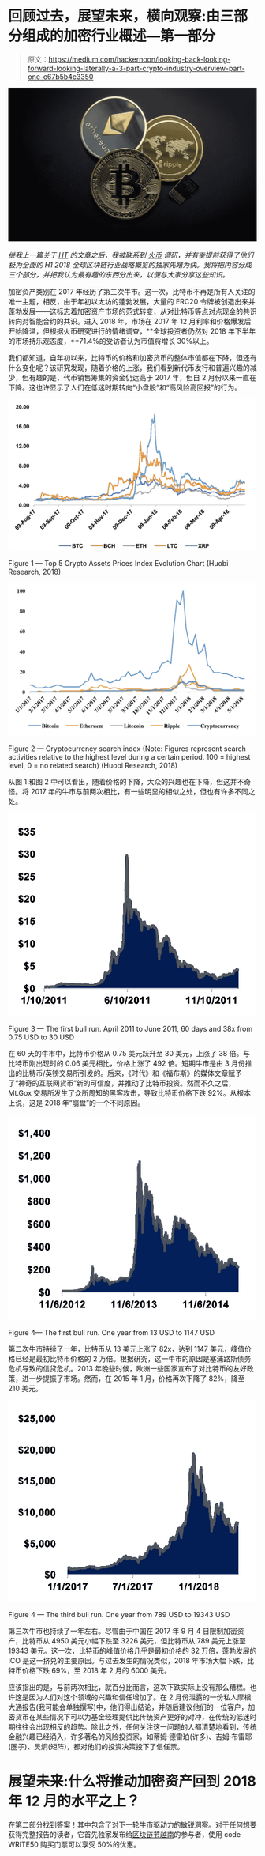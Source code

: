 # 回顾过去，展望未来，横向观察:由三部分组成的加密行业概述—第一部分

> 原文：<https://medium.com/hackernoon/looking-back-looking-forward-looking-laterally-a-3-part-crypto-industry-overview-part-one-c67b5b4c3350>

![](img/48d47dfd01d2ce64cbf8d7d186f640b0.png)

*继我上一篇关于* [*HT*](http://www.huobi.pro) *的文章之后，我被联系到* [*火币*](http://bit.ly/2HFHJXm) *调研，并有幸提前获得了他们极为全面的 H1 2018 全球区块链行业战略概览的独家先睹为快。我将把内容分成三个部分，并把我认为最有趣的东西分出来，以便与大家分享这些知识。*

加密资产类别在 2017 年经历了第三次牛市。这一次，比特币不再是所有人关注的唯一主题，相反，由于年初以太坊的蓬勃发展，大量的 ERC20 令牌被创造出来并蓬勃发展——这标志着加密资产市场的范式转变，从对比特币等点对点现金的共识转向对智能合约的共识。进入 2018 年，市场在 2017 年 12 月利率和价格爆发后开始降温，但根据火币研究进行的情绪调查，**全球投资者仍然对 2018 年下半年的市场持乐观态度，**71.4%的受访者认为市值将增长 30%以上。

我们都知道，自年初以来，比特币的价格和加密货币的整体市值都在下降，但还有什么变化呢？该研究发现，随着价格的上涨，我们看到新代币发行和普遍兴趣的减少，但有趣的是，代币销售筹集的资金仍远高于 2017 年，但自 2 月份以来一直在下降。这也许显示了人们在低迷时期转向“小盘股”和“高风险高回报”的行为。

![](img/040396545358907d62dacc635e2b250c.png)

Figure 1 — Top 5 Crypto Assets Prices Index Evolution Chart (Huobi Research, 2018)

![](img/835476e95326d02516b96cb5036c1bf2.png)

Figure 2 — Cryptocurrency search index (Note: Figures represent search activities relative to the highest level during a certain period. 100 = highest level, 0 = no related search) (Huobi Research, 2018)

从图 1 和图 2 中可以看出，随着价格的下降，大众的兴趣也在下降，但这并不奇怪。将 2017 年的牛市与前两次相比，有一些明显的相似之处，但也有许多不同之处。

![](img/08f4c3b39035ededdf9b25286e25d5bb.png)

Figure 3 — The first bull run. April 2011 to June 2011, 60 days and 38x from 0.75 USD to 30 USD

在 60 天的牛市中，比特币价格从 0.75 美元跃升至 30 美元，上涨了 38 倍。与比特币刚出现时的 0.06 美元相比，价格上涨了 492 倍。短期牛市是由 3 月份推出的比特币/英镑交易所引发的。后来，《时代》和《福布斯》的媒体文章赋予了“神奇的互联网货币”新的可信度，并推动了比特币投资。然而不久之后，Mt.Gox 交易所发生了众所周知的黑客攻击，导致比特币价格下跌 92%。从根本上说，这是 2018 年“崩盘”的一个不同原因。

![](img/fca3a9891194981bf7f6b61a44a35bed.png)

Figure 4— The first bull run. One year from 13 USD to 1147 USD

第二次牛市持续了一年，比特币从 13 美元上涨了 82x，达到 1147 美元，峰值价格已经是最初比特币价格的 2 万倍。根据研究，这一牛市的原因是塞浦路斯债务危机导致的信贷危机。2013 年晚些时候，欧洲一些国家宣布了对比特币的友好政策，进一步提振了市场。然而，在 2015 年 1 月，价格再次下降了 82%，降至 210 美元。

![](img/03bea0919ac344b12ce910451cc37c20.png)

Figure 4 — The third bull run. One year from 789 USD to 19343 USD

第三次牛市也持续了一年左右。尽管由于中国在 2017 年 9 月 4 日限制加密资产，比特币从 4950 美元小幅下跌至 3226 美元，但比特币从 789 美元上涨至 19343 美元。这一次，比特币的峰值价格几乎是最初价格的 32 万倍，蓬勃发展的 ICO 是这一挤兑的主要原因。与过去发生的情况类似，2018 年市场大幅下跌，比特币价格下跌 69%，至 2018 年 2 月的 6000 美元。

应该指出的是，与前两次相比，就百分比而言，这次下跌实际上没有那么糟糕。也许这是因为人们对这个领域的兴趣和信任增加了。在 2 月份泄露的一份私人摩根大通报告(我可能会单独撰写)中，他们得出结论，并随后建议他们的一位客户，加密货币在某些情况下可以为基金经理提供比传统资产更好的对冲，在传统的低迷时期往往会出现相反的趋势。除此之外，任何关注这一问题的人都清楚地看到，传统金融兴趣已经涌入，许多著名的风险投资家，如蒂姆·德雷珀(许多)、吉姆·布雷耶(圈子)、吴炯(矩阵)，都对他们的投资决策投下了信任票。

# **展望未来:什么将推动加密资产回到 2018 年 12 月的水平之上？**

在第二部分找到答案！其中包含了对下一轮牛市驱动力的敏锐洞察。对于任何想要获得完整报告的读者，它首先独家发布给[区块链节越南](http://www.blockchainfestival.com)的参与者，使用 code WRITE50 购买门票可以享受 50%的优惠。